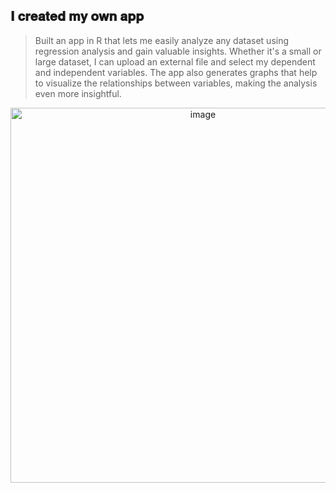 
## 𝐈 𝐜𝐫𝐞𝐚𝐭𝐞𝐝 𝐦𝐲 𝐨𝐰𝐧 𝐚𝐩𝐩

> Built an app in R that lets me easily analyze any dataset using regression analysis and gain valuable insights. Whether it's a small or large dataset, I can upload an external file and select my dependent and independent variables. The app also generates graphs that help to visualize the relationships between variables, making the analysis even more insightful.


<div align="center">
<img width="600" src="https://user-images.githubusercontent.com/111043457/231082769-e4b03374-c853-4211-b8bb-74872fa24552.gif" alt="image" > 
</div>

